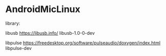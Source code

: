 # AndroidMicLinux
 
library:

libusb
https://libusb.info/
libusb-1.0-0-dev

libpulse
https://freedesktop.org/software/pulseaudio/doxygen/index.html
libpulse-dev
